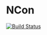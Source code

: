 # NCon

[![Build Status](https://travis-ci.org/mhauru/NCon.jl.svg?branch=master)](https://travis-ci.org/mhauru/NCon.jl)
